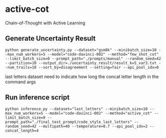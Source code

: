# active-cot
Chain-of-Thought with Active Learning

## Generate Uncertainty Result
```shell
python generate_uncertainty.py --dataset="gsm8k" --minibatch_size=10 --max_num_workers=5 --model="code-davinci-002" --method="few_shot_cot" --limit_batch_size=0 --prompt_path="./prompts/manual" --random_seed=42 --partition=10 --output_dir=./uncertainty_result/result_k=5_var3.txt --num_trails=10 --sort_by=disagreement --setting=fair --api_pool_idx=0
```

last letters dataset need to indicate how long the concat letter length in the command args

## Run inference script
```shell
python inference.py --dataset="last_letters" --minibatch_size=10 --max_num_workers=5 --model="code-davinci-002" --method="active_cot" --limit_batch_size=0 --prompt_path="./final_test_prompt/code_style_last_letters" --random_seed=42 --multipath=40 --temperature=0.7 --api_pool_idx=2 --concat_length=4
```